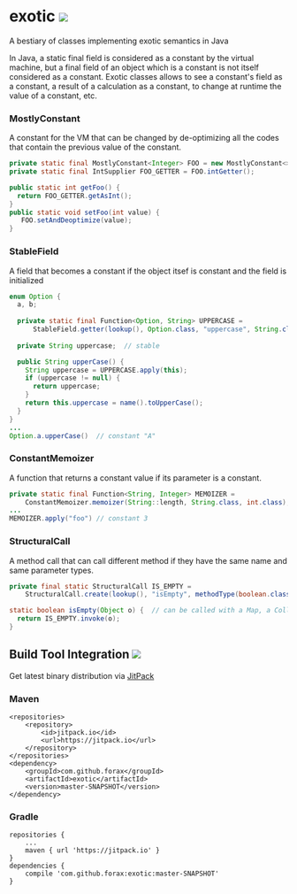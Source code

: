 # exotic [![](https://api.travis-ci.org/forax/exotic.svg?branch=master)](https://travis-ci.org/forax/exotic)
A bestiary of classes implementing exotic semantics in Java

In Java, a static final field is considered as a constant by the virtual machine,
but a final field of an object which is a constant is not itself considered as a constant.
Exotic classes allows to see a constant's field as a constant, a result of a calculation as a constant,
to change at runtime the value of a constant, etc. 

### MostlyConstant

A constant for the VM that can be changed by de-optimizing all the codes that contain the previous value of the constant.

```java
private static final MostlyConstant<Integer> FOO = new MostlyConstant<>(42, int.class);
private static final IntSupplier FOO_GETTER = FOO.intGetter();

public static int getFoo() {
  return FOO_GETTER.getAsInt();
}
public static void setFoo(int value) {
   FOO.setAndDeoptimize(value);
}
```

### StableField

A field that becomes a constant if the object itsef is constant and the field is initialized

```java
enum Option {
  a, b;
    
  private static final Function<Option, String> UPPERCASE =
      StableField.getter(lookup(), Option.class, "uppercase", String.class);
    
  private String uppercase;  // stable

  public String upperCase() {
    String uppercase = UPPERCASE.apply(this);
    if (uppercase != null) {
      return uppercase;
    }
    return this.uppercase = name().toUpperCase();
  }
}
...
Option.a.upperCase()  // constant "A"
```

### ConstantMemoizer

A function that returns a constant value if its parameter is a constant.

```java
private static final Function<String, Integer> MEMOIZER =
    ConstantMemoizer.memoizer(String::length, String.class, int.class);
...
MEMOIZER.apply("foo") // constant 3
```

### StructuralCall

A method call that can call different method if they have the same name and same parameter types.

```java
private final static StructuralCall IS_EMPTY =
    StructuralCall.create(lookup(), "isEmpty", methodType(boolean.class));

static boolean isEmpty(Object o) {  // can be called with a Map, a Collection or a String
  return IS_EMPTY.invoke(o);
}
```


## Build Tool Integration [![](https://jitpack.io/v/forax/exotic.svg)](https://jitpack.io/#forax/exotic)

Get latest binary distribution via [JitPack](https://jitpack.io/#forax/exotic) 


### Maven

    <repositories>
        <repository>
            <id>jitpack.io</id>
            <url>https://jitpack.io</url>
        </repository>
    </repositories>
    <dependency>
        <groupId>com.github.forax</groupId>
        <artifactId>exotic</artifactId>
        <version>master-SNAPSHOT</version>
    </dependency>


### Gradle

    repositories {
        ...
        maven { url 'https://jitpack.io' }
    }
    dependencies {
        compile 'com.github.forax:exotic:master-SNAPSHOT'
    }
